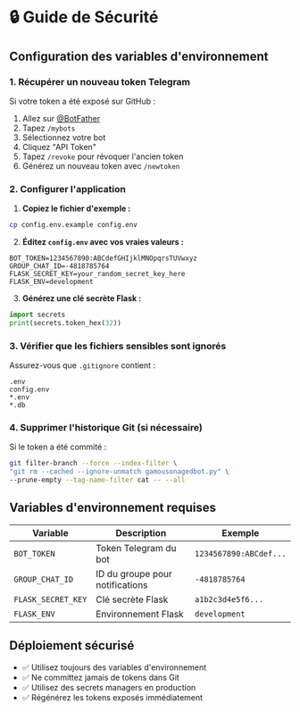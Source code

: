 # 🔒 Guide de Sécurité

## Configuration des variables d'environnement

### 1. Récupérer un nouveau token Telegram
Si votre token a été exposé sur GitHub :

1. Allez sur [@BotFather](https://t.me/botfather)
2. Tapez `/mybots`
3. Sélectionnez votre bot
4. Cliquez "API Token"
5. Tapez `/revoke` pour révoquer l'ancien token
6. Générez un nouveau token avec `/newtoken`

### 2. Configurer l'application

1. **Copiez le fichier d'exemple :**
```bash
cp config.env.example config.env
```

2. **Éditez `config.env` avec vos vraies valeurs :**
```env
BOT_TOKEN=1234567890:ABCdefGHIjklMNOpqrsTUVwxyz
GROUP_CHAT_ID=-4818785764
FLASK_SECRET_KEY=your_random_secret_key_here
FLASK_ENV=development
```

3. **Générez une clé secrète Flask :**
```python
import secrets
print(secrets.token_hex(32))
```

### 3. Vérifier que les fichiers sensibles sont ignorés

Assurez-vous que `.gitignore` contient :
```
.env
config.env
*.env
*.db
```

### 4. Supprimer l'historique Git (si nécessaire)

Si le token a été commité :

```bash
git filter-branch --force --index-filter \
"git rm --cached --ignore-unmatch gamousonagedbot.py" \
--prune-empty --tag-name-filter cat -- --all
```

## Variables d'environnement requises

| Variable | Description | Exemple |
|----------|-------------|---------|
| `BOT_TOKEN` | Token Telegram du bot | `1234567890:ABCdef...` |
| `GROUP_CHAT_ID` | ID du groupe pour notifications | `-4818785764` |
| `FLASK_SECRET_KEY` | Clé secrète Flask | `a1b2c3d4e5f6...` |
| `FLASK_ENV` | Environnement Flask | `development` |

## Déploiement sécurisé

- ✅ Utilisez toujours des variables d'environnement
- ✅ Ne committez jamais de tokens dans Git
- ✅ Utilisez des secrets managers en production
- ✅ Régénérez les tokens exposés immédiatement 